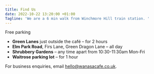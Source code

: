```yaml
---
title: Find Us
date: 2022-10-22 13:20:00 +01:00
Tagline: 'We are a 6 min walk from Winchmore Hill train station. '
---
```


Free parking
* **Green Lanes** just outside the café – for 2 hours
* **Elm Park Road**, Firs Lane, Green Dragon Lane – all day
* **Shrubbery Gardens** – any time apart from 10:30-11:30am Mon-Fri
* **Waitrose parking lot** – for 1 hour

For business enquiries, email [hello@wanasacafe.co.uk](mailto:hello@wanasacafe.co.uk).